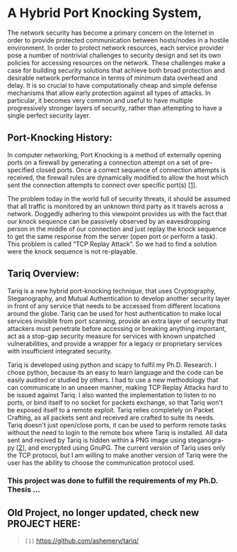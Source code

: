 # A Hybrid Port Knocking System, #

The network security has become a primary concern on the Internet in order to provide protected communication between hosts/nodes in a hostile environment. In order to protect network resources, each service provider pose a number of nontrivial challenges to security design and set its own policies for accessing resources on the network. These challenges make a case for building security solutions that achieve both broad protection and desirable network performance in terms of minimum data overhead and delay. It is so crucial to have computationally cheap and simple defense mechanisms that allow early protection against all types of attacks. In particular, it becomes very common and useful to have multiple progressively stronger layers of security, rather than attempting to have a single perfect security layer.


## Port-Knocking History: ##

In computer networking, Port Knocking is a method of externally opening ports on a firewall by generating a connection attempt on a set of pre-specified closed ports. Once a correct sequence of connection attempts is received, the firewall rules are dynamically modified to allow the host which sent the connection attempts to connect over specific port(s)  [[1](http://en.wikipedia.org/wiki/Port_knocking/)].

The problem today in the world full of security threats, it should be assumed that all traffic is monitored by an unknown third party as it travels across a network. Doggedly adhering to this viewpoint provides us with the fact that our knock sequence can be passively observed by an eavesdropping person in the middle of our connection and just replay the knock sequence to get the same response from the server (open port or perform a task). This problem is called “TCP Replay Attack”. So we had to find a solution were the knock sequence is not re-playable.


## Tariq Overview: ##

Tariq is a new hybrid port-knocking technique, that uses Cryptography, Steganography, and Mutual Authentication to develop another security layer in front of any service that needs to be accessed from different locations around the globe. Tariq can be used for host authentication to make local services invisible from port scanning, provide an extra layer of security that attackers must penetrate before accessing or breaking anything important, act as a stop-gap security measure for services with known unpatched vulnerabilities, and provide a wrapper for a legacy or proprietary services with insufficient integrated security.

Tariq is developed using python and scapy to fulfil my Ph.D. Research. I chose python, because its an easy to learn language and the code can be easily audited or studied by others. I had to use a new methodology that can communicate in an unseen manner, making TCP Replay Attacks hard to be issued against Tariq. I also wanted the implementation to listen to no ports, or bind itself to no socket for packets exchange, so that Tariq won't be exposed itself to a remote exploit. Tariq relies completely on Packet Crafting, as all packets sent and received are crafted to suite its needs. Tariq doesn't just open/close ports, it can be used to perform remote tasks without the need to login to the remote box where Tariq is installed. All data sent and recived by Tariq is hidden within a PNG image using steganogra-py  [[2](http://code.google.com/p/steganogra-py/)], and encrypted using GnuPG. The current version of Tariq uses only the TCP protocol, but I am willing to make another version of Tariq were the user has the ability to choose the communication protocol used.


### This project was done to fulfill the requirements of my Ph.D. Thesis ... ###

## Old Project, no longer updated, check new PROJECT HERE: ##
> `[1]` https://github.com/ashemery/tariq/ <br>